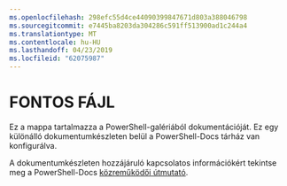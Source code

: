 ```yaml
---
ms.openlocfilehash: 298efc55d4ce44090399847671d803a388046798
ms.sourcegitcommit: e7445ba8203da304286c591ff513900ad1c244a4
ms.translationtype: MT
ms.contentlocale: hu-HU
ms.lasthandoff: 04/23/2019
ms.locfileid: "62075987"
---
```

# <a name="readme"></a>FONTOS FÁJL

Ez a mappa tartalmazza a PowerShell-galériából dokumentációját.
Ez egy különálló dokumentumkészleten belül a PowerShell-Docs tárház van konfigurálva.

A dokumentumkészleten hozzájáruló kapcsolatos információkért tekintse meg a PowerShell-Docs [közreműködői útmutató](https://github.com/PowerShell/PowerShell-Docs/blob/staging/CONTRIBUTING.md).
